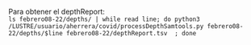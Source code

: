 Para obtener el depthReport:  
`ls febrero08-22/depths/ | while read line; do python3 /LUSTRE/usuario/aherrera/covid/processDepthSamtools.py febrero08-22/depths/$line febrero08-22/depthReport.tsv  ; done  `   
